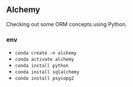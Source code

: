 ## Alchemy

Checking out some ORM concepts using Python. 

### env

- `conda create -n alchemy`
- `conda activate alchemy`
- `conda install python`
- `conda install sqlalchemy`
- `conda install psycopg2`
